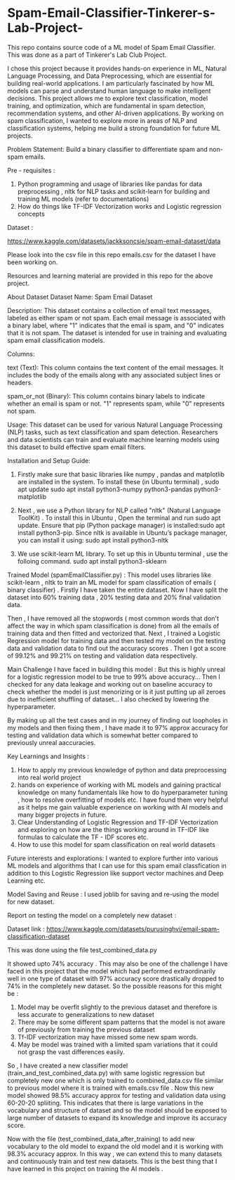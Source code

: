 # Spam-Email-Classifier-Tinkerer-s-Lab-Project-


This repo contains source code of a ML model of Spam Email Classifier. This was done as a part of Tinkerer's Lab Club Project. 

I chose this project because it provides hands-on experience in ML, Natural Language Processing, and Data Preprocessing, which are essential for building real-world applications. I am particularly fascinated by how ML models can parse and understand human language to make intelligent decisions.
This project allows me to explore text classification, model training, and optimization, which are fundamental in spam detection, recommendation systems, and other AI-driven applications. By working on spam classification, I wanted to explore more in areas of NLP and classification systems, helping me build a strong foundation for future ML projects.

Problem Statement: 
Build a binary classifier to differentiate spam and non-spam emails.

Pre - requisites :
1) Python programming and usage of libraries like pandas for data preprocessing , nltk for NLP tasks and scikit-learn for building and training ML models (refer to documentations)
2) How do things like TF-IDF Vectorization works and Logistic regression concepts

Dataset :

https://www.kaggle.com/datasets/jackksoncsie/spam-email-dataset/data

Please look into the csv file in this repo emails.csv for the dataset I have been working on.

Resources and learning material are provided in this repo for the above project.

About Dataset
Dataset Name: Spam Email Dataset

Description:
This dataset contains a collection of email text messages, labeled as either spam or not spam. Each email message is associated with a binary label, where "1" indicates that the email is spam, and "0" indicates that it is not spam. The dataset is intended for use in training and evaluating spam email classification models.

Columns:

text (Text): This column contains the text content of the email messages. It includes the body of the emails along with any associated subject lines or headers.

spam_or_not (Binary): This column contains binary labels to indicate whether an email is spam or not. "1" represents spam, while "0" represents not spam.

Usage:
This dataset can be used for various Natural Language Processing (NLP) tasks, such as text classification and spam detection. Researchers and data scientists can train and evaluate machine learning models using this dataset to build effective spam email filters.


Installation and Setup Guide:

1) Firstly make sure that basic libraries like numpy , pandas and matplotlib are installed in the system. To install these (in Ubuntu terminal) ,
    sudo apt update
  sudo apt install python3-numpy python3-pandas python3-matplotlib


2) Next , we use a Python library for NLP called "nltk" (Natural Language ToolKit) . To install this in Ubuntu ,
   Open the terminal and run sudo apt update. Ensure that pip (Python package manager) is installed:sudo apt install python3-pip.
   Since nltk is available in Ubuntu’s package manager, you can install it using: sudo apt install python3-nltk

3) We use scikit-learn ML library. To set up this in Ubuntu terminal , use the folloing command.
    sudo apt install python3-sklearn


Trained Model (spamEmailClassifier.py) :
This model uses libraries like scikit-learn , nltk to train an ML model for spam classification of emails ( binary classifier)
. Firstly I have taken the entire dataset. Now I have split the dataset into 60% training data , 20% testing data and 20% final validation data.

Then , I have removed all the stopwords ( most common words that don't affect the way in which spam classification is done) from all the emails of training data and then fitted and vectorized that. Next , I trained a Logistic Regression model for training data and then tested my model on the testing data and validation data to find out the accuracy scores . Then I got a score of 99.12% and 99.21% on testing and validation data respectively.

Main Challenge I have faced in building this model : 
But this is highly unreal for a logistic regression model to be true to 99% above accuracy... Then I checked for any data leakage and working out on baseline accuracy to check whether the model is just menorizing or is it just putting up all zeroes due to inefficient shuffling of dataset... I also checked by lowering the hyperparameter.

By making up all the test cases and in my journey of finding out loopholes in my models and then fixing them , I have made it to 97% approx accuracy for testing and validation data which is somewhat better compared to previously unreal aaccuracies.

Key Learnings and Insights :
1) How to apply my previous knowledge of python and data preprocessing into real world project
2) hands on experience of working with ML models and gaining practical knowledge on many fundamentals like how to do hyperparameter tuning , how to resolve overfitting of models etc. I have found them very helpful as it helps me gain valuable experience on working with AI models and many bigger projects in future.
3) Clear Understanding of Logistic Regression and TF-IDF Vectorization and exploring on how are the things working around in TF-IDF like formulas to calculate the TF - IDF scores etc.
4) How to use this model for spam classification on real world datasets

Future interests and explorations:
I wanted to explore further into various ML models and algorithms that I can use for this spam email classfication in addition to this Logistic Regression like support vector machines and Deep Learning etc. 


Model Saving and Reuse :
I used joblib for saving and re-using the model for new dataset.

Report on testing the model on a completely new dataset :

Dataset link : https://www.kaggle.com/datasets/purusinghvi/email-spam-classification-dataset

This was done using the file test_combined_data.py

It showed upto 74% accuracy .
This may also be one of the challenge I have faced in this project that the model which had performed extraordinarily well in one type of dataset with 97% accuracy score drastically dropped to 74% in the completely new dataset. So the possible reasons for this might be : 


1) Model may be overfit slightly to the previous dataset and therefore is less accurate to generalizations to new dataset
2) There may be some different spam patterns that the model is not aware of previously from training the previous dataset
3) Tf-IDF vectorization may have missed some new spam words.
4) May be model was trained with a limited spam variations that it could not grasp the vast differences easily.


So , I have created a new classifier model (train_and_test_combined_data.py) with same logistic regression but completely new one which is only trained to combined_data.csv file similar to previous model where it is trained with emails.csv file . Now this new model showed 98.5% accuracy approx for testing and validation data using 60-20-20 spliiting. This indicates that there is large variations in the vocabulary and structure of dataset and so the model should be exposed to large number of datasets to expand its knowledge and improve its accuracy score. 


Now with the file (test_combined_data_after_training) to add new vocabulary to the old model to expand the old model and it is working with 98.3% accuracy approx.
In this way , we can extend this to many datasets and continuously train and test new datasets. This is the best thing that I have learned in this project on training the AI models .



